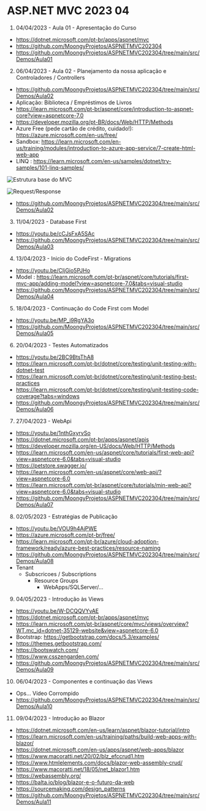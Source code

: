 # ASP.NET MVC 2023 04

1. 04/04/2023 - Aula 01 - Apresentação do Curso
- https://dotnet.microsoft.com/pt-br/apps/aspnet/mvc
- https://github.com/MoongyProjetos/ASPNETMVC202304
- https://github.com/MoongyProjetos/ASPNETMVC202304/tree/main/src/Demos/Aula01


2. 06/04/2023 - Aula 02 - Planejamento da nossa aplicação e Controladores / Controllers
- https://github.com/MoongyProjetos/ASPNETMVC202304/tree/main/src/Demos/Aula02
- Aplicação: Biblioteca / Empréstimos de Livros 
- https://learn.microsoft.com/pt-br/aspnet/core/introduction-to-aspnet-core?view=aspnetcore-7.0
- https://developer.mozilla.org/pt-BR/docs/Web/HTTP/Methods
- Azure Free (pede cartão de crédito, cuidado!): https://azure.microsoft.com/en-us/free/
- Sandbox: https://learn.microsoft.com/en-us/training/modules/introduction-to-azure-app-service/7-create-html-web-app
- LINQ : https://learn.microsoft.com/en-us/samples/dotnet/try-samples/101-linq-samples/

![Estrutura base do MVC](https://qph.cf2.quoracdn.net/main-qimg-3736ee98eff0c8148e2372d2b693f0ce)

![Request/Response](https://www.ryadel.com/wp-content/uploads/2018/06/http-request-response-flow-diagram.png)
- https://github.com/MoongyProjetos/ASPNETMVC202304/tree/main/src/Demos/Aula02


3. 11/04/2023 - Database First
- https://youtu.be/cCJsFxA5SAc
- https://github.com/MoongyProjetos/ASPNETMVC202304/tree/main/src/Demos/Aula03


4. 13/04/2023 - Inicio do CodeFirst - Migrations
- https://youtu.be/CIjGio5PJHo
- Model : https://learn.microsoft.com/pt-br/aspnet/core/tutorials/first-mvc-app/adding-model?view=aspnetcore-7.0&tabs=visual-studio
- https://github.com/MoongyProjetos/ASPNETMVC202304/tree/main/src/Demos/Aula04

5. 18/04/2023 - Continuação do Code First com Model
- https://youtu.be/MP_i9RgYA3o
- https://github.com/MoongyProjetos/ASPNETMVC202304/tree/main/src/Demos/Aula05

6. 20/04/2023 - Testes Automatizados
- https://youtu.be/2BC9BtsThA8
- https://learn.microsoft.com/pt-br/dotnet/core/testing/unit-testing-with-dotnet-test
- https://learn.microsoft.com/pt-br/dotnet/core/testing/unit-testing-best-practices
- https://learn.microsoft.com/pt-br/dotnet/core/testing/unit-testing-code-coverage?tabs=windows
- https://github.com/MoongyProjetos/ASPNETMVC202304/tree/main/src/Demos/Aula06


7. 27/04/2023 - WebApi
- https://youtu.be/1nthGxyrvSo
- https://dotnet.microsoft.com/pt-br/apps/aspnet/apis
- https://developer.mozilla.org/en-US/docs/Web/HTTP/Methods 
- https://learn.microsoft.com/en-us/aspnet/core/tutorials/first-web-api?view=aspnetcore-6.0&tabs=visual-studio
- https://petstore.swagger.io/
- https://learn.microsoft.com/en-us/aspnet/core/web-api/?view=aspnetcore-6.0
- https://learn.microsoft.com/pt-br/aspnet/core/tutorials/min-web-api?view=aspnetcore-6.0&tabs=visual-studio
- https://github.com/MoongyProjetos/ASPNETMVC202304/tree/main/src/Demos/Aula07


8. 02/05/2023 - Estratégias de Publicação
- https://youtu.be/VOU9h4AjPWE
- https://azure.microsoft.com/pt-br/free/
- https://learn.microsoft.com/pt-br/azure/cloud-adoption-framework/ready/azure-best-practices/resource-naming
- https://github.com/MoongyProjetos/ASPNETMVC202304/tree/main/src/Demos/Aula08
- Tenant
    - Subscricoes / Subscriptions
        - Resource Groups
            -  WebApps/SQLServer/...


9. 04/05/2023 - Introdução às Views
- https://youtu.be/W-DCQQVYvAE
- https://dotnet.microsoft.com/pt-br/apps/aspnet/mvc
- https://learn.microsoft.com/pt-br/aspnet/core/mvc/views/overview?WT.mc_id=dotnet-35129-website&view=aspnetcore-6.0
- Bootstrap: https://getbootstrap.com/docs/5.3/examples/
- https://themes.getbootstrap.com/
- https://bootswatch.com/
- https://www.csszengarden.com/
- https://github.com/MoongyProjetos/ASPNETMVC202304/tree/main/src/Demos/Aula09

10. 06/04/2023 - Componentes e continuação das Views
- Ops... Vídeo Corrompido
- https://github.com/MoongyProjetos/ASPNETMVC202304/tree/main/src/Demos/Aula10

11. 09/04/2023 - Introdução ao Blazor
- https://dotnet.microsoft.com/en-us/learn/aspnet/blazor-tutorial/intro
- https://learn.microsoft.com/en-us/training/paths/build-web-apps-with-blazor/
- https://dotnet.microsoft.com/en-us/apps/aspnet/web-apps/blazor
- https://www.macoratti.net/20/02/blz_efccrud1.htm
- https://www.htmlelements.com/docs/blazor-web-assembly-crud/
- https://www.macoratti.net/18/05/net_blazor1.htm
- https://webassembly.org/
- https://balta.io/blog/blazor-e-o-futuro-da-web
- https://sourcemaking.com/design_patterns
- https://github.com/MoongyProjetos/ASPNETMVC202304/tree/main/src/Demos/Aula11